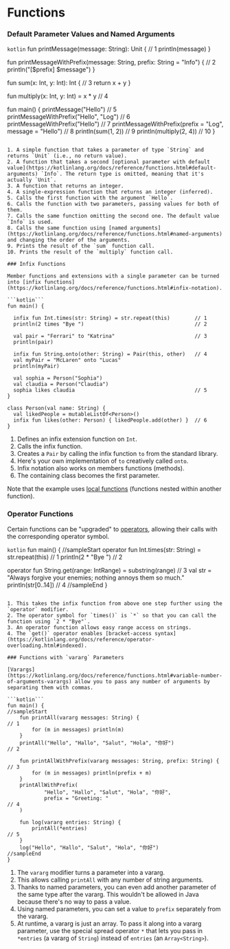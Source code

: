 # Functions

### Default Parameter Values and Named Arguments

```kotlin```
fun printMessage(message: String): Unit {                               // 1
    println(message)
}

fun printMessageWithPrefix(message: String, prefix: String = "Info") {  // 2
    println("[$prefix] $message")
}

fun sum(x: Int, y: Int): Int {                                          // 3
    return x + y
}

fun multiply(x: Int, y: Int) = x * y                                    // 4

fun main() {
    printMessage("Hello")                                               // 5                    
    printMessageWithPrefix("Hello", "Log")                              // 6
    printMessageWithPrefix("Hello")                                     // 7
    printMessageWithPrefix(prefix = "Log", message = "Hello")           // 8
    println(sum(1, 2))                                                  // 9
    println(multiply(2, 4))                                             // 10
}
```

1. A simple function that takes a parameter of type `String` and returns `Unit` (i.e., no return value).
2. A function that takes a second [optional parameter with default value](https://kotlinlang.org/docs/reference/functions.html#default-arguments) `Info`. The return type is omitted, meaning that it's actually `Unit`.
3. A function that returns an integer.
4. A single-expression function that returns an integer (inferred).
5. Calls the first function with the argument `Hello`.
6. Calls the function with two parameters, passing values for both of them.
7. Calls the same function omitting the second one. The default value `Info` is used. 
8. Calls the same function using [named arguments](https://kotlinlang.org/docs/reference/functions.html#named-arguments) and changing the order of the arguments.
9. Prints the result of the `sum` function call.
10. Prints the result of the `multiply` function call.

### Infix Functions

Member functions and extensions with a single parameter can be turned into [infix functions](https://kotlinlang.org/docs/reference/functions.html#infix-notation).

```kotlin```
fun main() {

  infix fun Int.times(str: String) = str.repeat(this)        // 1
  println(2 times "Bye ")                                    // 2

  val pair = "Ferrari" to "Katrina"                          // 3
  println(pair)

  infix fun String.onto(other: String) = Pair(this, other)   // 4
  val myPair = "McLaren" onto "Lucas"
  println(myPair)

  val sophia = Person("Sophia")
  val claudia = Person("Claudia")
  sophia likes claudia                                       // 5
}

class Person(val name: String) {
  val likedPeople = mutableListOf<Person>()
  infix fun likes(other: Person) { likedPeople.add(other) }  // 6
}
```

1. Defines an infix extension function on `Int`.
2. Calls the infix function.
3. Creates a `Pair` by calling the infix function `to` from the standard library.
4. Here's your own implementation of `to` creatively called `onto`.
5. Infix notation also works on members functions (methods).
6. The containing class becomes the first parameter.

Note that the example uses [local functions](https://kotlinlang.org/docs/reference/functions.html#local-functions) (functions nested within another function).

### Operator Functions

Certain functions can be "upgraded" to [operators](https://kotlinlang.org/docs/reference/operator-overloading.html), allowing their calls with the corresponding operator symbol.

```kotlin```
fun main() {
//sampleStart
  operator fun Int.times(str: String) = str.repeat(this)       // 1
  println(2 * "Bye ")                                          // 2

  operator fun String.get(range: IntRange) = substring(range)  // 3
  val str = "Always forgive your enemies; nothing annoys them so much."
  println(str[0..14])                                          // 4
//sampleEnd
}
```

1. This takes the infix function from above one step further using the `operator` modifier.
2. The operator symbol for `times()` is `*` so that you can call the function using `2 * "Bye"`.
3. An operator function allows easy range access on strings.
4. The `get()` operator enables [bracket-access syntax](https://kotlinlang.org/docs/reference/operator-overloading.html#indexed).

### Functions with `vararg` Parameters

[Varargs](https://kotlinlang.org/docs/reference/functions.html#variable-number-of-arguments-varargs) allow you to pass any number of arguments by separating them with commas.

```kotlin```
fun main() {
//sampleStart
    fun printAll(vararg messages: String) {                            // 1
        for (m in messages) println(m)
    }
    printAll("Hello", "Hallo", "Salut", "Hola", "你好")                 // 2
    
    fun printAllWithPrefix(vararg messages: String, prefix: String) {  // 3
        for (m in messages) println(prefix + m)
    }
    printAllWithPrefix(
            "Hello", "Hallo", "Salut", "Hola", "你好",
            prefix = "Greeting: "                                          // 4
    )

    fun log(vararg entries: String) {
        printAll(*entries)                                             // 5
    }
    log("Hello", "Hallo", "Salut", "Hola", "你好")
//sampleEnd
}
```

1. The `vararg` modifier turns a parameter into a vararg.
2. This allows calling `printAll` with any number of string arguments.
3. Thanks to named parameters, you can even add another parameter of the same type after the vararg. This wouldn't be allowed in Java because there's no way to pass a value.
4. Using named parameters, you can set a value to `prefix` separately from the vararg.
5. At runtime, a vararg is just an array. To pass it along into a vararg parameter, use the special spread operator `*` that lets you pass in `*entries` (a vararg of `String`) instead of `entries` (an `Array<String>`).
